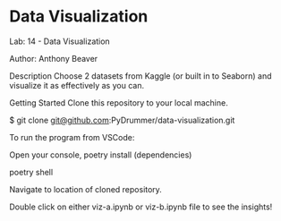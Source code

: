 # Data Visualization
Lab: 14 - Data Visualization

Author: Anthony Beaver

Description
Choose 2 datasets from Kaggle (or built in to Seaborn) and visualize it as effectively as you can.

Getting Started
Clone this repository to your local machine.

$ git clone git@github.com:PyDrummer/data-visualization.git

To run the program from VSCode:

Open your console, poetry install (dependencies)

poetry shell

Navigate to location of cloned repository.

Double click on either viz-a.ipynb or viz-b.ipynb file to see the insights!